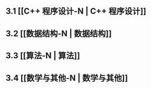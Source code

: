 ## 3.1 [[C++ 程序设计-N | C++ 程序设计]]
## 3.2 [[数据结构-N | 数据结构]]
## 3.3 [[算法-N | 算法]]
## 3.4 [[数学与其他-N | 数学与其他]]